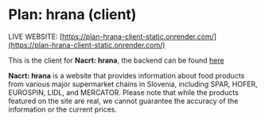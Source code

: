 # Plan: hrana (client)

LIVE WEBSITE: [https://plan-hrana-client-static.onrender.com/](https://plan-hrana-client-static.onrender.com/)

This is the client for **Nacrt: hrana**, the backend can be found [here](https://github.com/gregorsunta/plan-hrana-server)

**Nacrt: hrana** is a website that provides information about food products from various major supermarket chains in Slovenia, including SPAR, HOFER, EUROSPIN, LIDL, and MERCATOR. Please note that while the products featured on the site are real, we cannot guarantee the accuracy of the information or the current prices.
